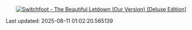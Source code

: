 <!-- lastfm -->
<p align="center"><a href="https://www.last.fm/music/Switchfoot/The+Beautiful+Letdown+(Our+Version)+%5BDeluxe+Edition%5D"><img src="https://lastfm.freetls.fastly.net/i/u/64s/35c677262f36b35a86804c799384a2ba.jpg" title="Switchfoot - The Beautiful Letdown (Our Version) [Deluxe Edition]"></a> </p>

<!--START_SECTION:last-updated-->
Last updated: 2025-08-11 01:02:20.565139
<!--END_SECTION:last-updated-->